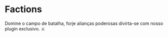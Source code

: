 # Factions

Domine o campo de batalha, forje alianças poderosas divirta-se com nosso plugin exclusivo. ⚔